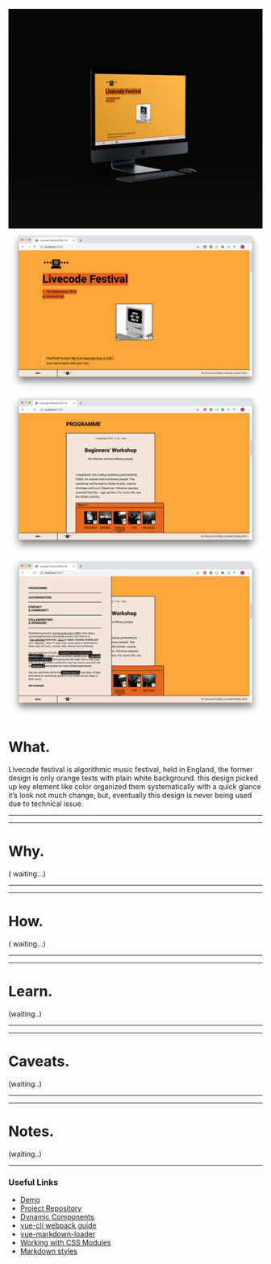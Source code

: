![home](../../assets/images/livecodefest/00.jpg)
![home](../../assets/images/livecodefest/01.png)
![home](../../assets/images/livecodefest/02.png)
![home](../../assets/images/livecodefest/03.png)



# What.
Livecode festival is algorithmic music festival, held in England,
the former design is only orange texts with plain white background.
this design picked up key element like color organized them systematically
with a quick glance it’s look not much change, 
but, eventually this design is never being used due to technical issue.

------
------

# Why.

( waiting...)

------
------

# How.

( waiting...)

------
------
# Learn.

(waiting..)

------
------
# Caveats.
(waiting..)

------
------
# Notes.

(waiting..)

---


### Useful Links
- [Demo](https://vue-markdown-blog.netlify.com)
- [Project Repository](https://github.com/josephharveyangeles/vue-markdown-blog)
- [Dynamic Components](https://vuejs.org/v2/guide/components-dynamic-async.html#Async-Components)
- [vue-cli webpack guide](https://cli.vuejs.org/guide/webpack.html#simple-configuration)
- [vue-markdown-loader](https://github.com/QingWei-Li/vue-markdown-loader)
- [Working with CSS Modules](https://cli.vuejs.org/guide/css.html#postcss)
- [Markdown styles](http://markedstyle.com/styles)
